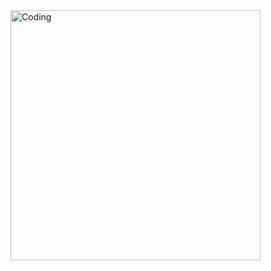 <img align="right" alt="Coding" width="400" src="https://assets5.lottiefiles.com/packages/lf20_lvgmrl5j.json">
